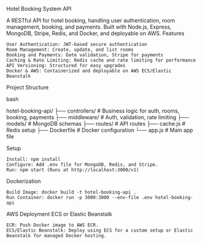 Hotel Booking System API

A RESTful API for hotel booking, handling user authentication, room management, booking, and payments. Built with Node.js, Express, MongoDB, Stripe, Redis, and Docker, and deployable on AWS.
Features

    User Authentication: JWT-based secure authentication
    Room Management: Create, update, and list rooms
    Booking and Payments: Date validation, Stripe for payments
    Caching & Rate Limiting: Redis cache and rate limiting for performance
    API Versioning: Structured for easy upgrades
    Docker & AWS: Containerized and deployable on AWS ECS/Elastic Beanstalk

Project Structure

bash

hotel-booking-api/
├── controllers/           # Business logic for auth, rooms, booking, payments
├── middleware/            # Auth, validation, rate limiting
├── models/                # MongoDB schemas
├── routes/                # API routes
├── cache.js               # Redis setup
├── Dockerfile             # Docker configuration
└── app.js                 # Main app file

Setup

    Install: npm install
    Configure: Add .env file for MongoDB, Redis, and Stripe.
    Run: npm start (Runs at http://localhost:3000/v1)

Dockerization

    Build Image: docker build -t hotel-booking-api .
    Run Container: docker run -p 3000:3000 --env-file .env hotel-booking-api

AWS Deployment
ECS or Elastic Beanstalk

    ECR: Push Docker image to AWS ECR.
    ECS/Elastic Beanstalk: Deploy using ECS for a custom setup or Elastic Beanstalk for managed Docker hosting.
